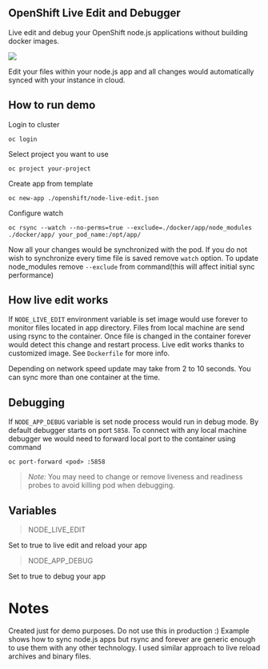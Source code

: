 ## OpenShift Live Edit and Debugger

Live edit and debug your OpenShift node.js applications without building docker images.

![](http://i.giphy.com/l4JyN1r2FMpLpgj16.gif)

Edit your files within your node.js app and all changes would automatically synced with your instance in cloud.

## How to run demo

Login to cluster

    oc login 

Select project you want to use

    oc project your-project
    
Create app from template 
   
    oc new-app ./openshift/node-live-edit.json

Configure watch 

    oc rsync --watch --no-perms=true --exclude=./docker/app/node_modules ./docker/app/ your_pod_name:/opt/app/
 
Now all your changes would be synchronized with the pod. If you do not wish to synchronize every time file is saved remove `watch` option. To update node_modules remove `--exclude` from command(this will affect initial sync performance)

## How live edit works

If `NODE_LIVE_EDIT` environment variable is set image would use forever to monitor files located in app directory.
Files from local machine are send using rsync to the container. 
Once file is changed in the container forever would detect this change and restart process.
Live edit works thanks to customized image. See `Dockerfile` for more info.

Depending on network speed update may take from 2 to 10 seconds.
You can sync more than one container at the time.

## Debugging 

If `NODE_APP_DEBUG` variable is set node process would run in debug mode.
By default debugger starts on port `5858`. 
To connect with any local machine debugger we would need to forward local port to the container using command

    oc port-forward <pod> :5858

> *Note:* You may need to change or remove liveness and readiness probes to avoid killing pod when debugging.

## Variables

> NODE_LIVE_EDIT

Set to true to live edit and reload your app

> NODE_APP_DEBUG

Set to true to debug your app

# Notes

Created just for demo purposes. Do not use this in production :)
Example shows how to sync node.js apps but rsync and forever are generic enough to use them with any other technology. I used similar approach to live reload archives and binary files. 

